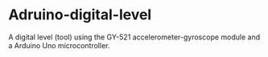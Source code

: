 # Adruino-digital-level
A digital level (tool) using the GY-521 accelerometer-gyroscope module and a Arduino Uno microcontroller.
